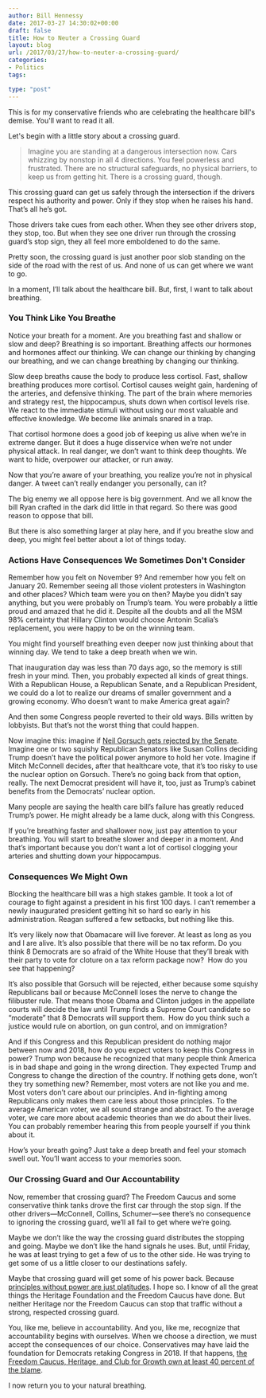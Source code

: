 ```yaml
---
author: Bill Hennessy
date: 2017-03-27 14:30:02+00:00
draft: false
title: How to Neuter a Crossing Guard
layout: blog
url: /2017/03/27/how-to-neuter-a-crossing-guard/
categories:
- Politics
tags:

type: "post"
---
```


This is for my conservative friends who are celebrating the healthcare bill's demise. You'll want to read it all.

Let's begin with a little story about a crossing guard.



> Imagine you are standing at a dangerous intersection now. Cars whizzing by nonstop in all 4 directions. You feel powerless and frustrated. There are no structural safeguards, no physical barriers, to keep us from getting hit. There is a crossing guard, though.

This crossing guard can get us safely through the intersection if the drivers respect his authority and power. Only if they stop when he raises his hand. That’s all he’s got.

Those drivers take cues from each other. When they see other drivers stop, they stop, too. But when they see one driver run through the crossing guard’s stop sign, they all feel more emboldened to do the same.

Pretty soon, the crossing guard is just another poor slob standing on the side of the road with the rest of us. And none of us can get where we want to go.



In a moment, I’ll talk about the healthcare bill. But, first, I want to talk about breathing.



### You Think Like You Breathe



Notice your breath for a moment. Are you breathing fast and shallow or slow and deep? Breathing is so important. Breathing affects our hormones and hormones affect our thinking. We can change our thinking by changing our breathing, and we can change breathing by changing our thinking.

Slow deep breaths cause the body to produce less cortisol. Fast, shallow breathing produces more cortisol. Cortisol causes weight gain, hardening of the arteries, and defensive thinking. The part of the brain where memories and strategy rest, the hippocampus, shuts down when cortisol levels rise. We react to the immediate stimuli without using our most valuable and effective knowledge. We become like animals snared in a trap.

That cortisol hormone does a good job of keeping us alive when we’re in extreme danger. But it does a huge disservice when we’re not under physical attack. In real danger, we don’t want to think deep thoughts. We want to hide, overpower our attacker, or run away.

Now that you’re aware of your breathing, you realize you’re not in physical danger. A tweet can’t really endanger you personally, can it?

The big enemy we all oppose here is big government. And we all know the bill Ryan crafted in the dark did little in that regard. So there was good reason to oppose that bill.

But there is also something larger at play here, and if you breathe slow and deep, you might feel better about a lot of things today.



### Actions Have Consequences We Sometimes Don't Consider



Remember how you felt on November 9? And remember how you felt on January 20. Remember seeing all those violent protesters in Washington and other places? Which team were you on then? Maybe you didn’t say anything, but you were probably on Trump’s team. You were probably a little proud and amazed that he did it. Despite all the doubts and all the MSM 98% certainty that Hillary Clinton would choose Antonin Scalia’s replacement, you were happy to be on the winning team.

You might find yourself breathing even deeper now just thinking about that winning day. We tend to take a deep breath when we win.

That inauguration day was less than 70 days ago, so the memory is still fresh in your mind. Then, you probably expected all kinds of great things. With a Republican House, a Republican Senate, and a Republican President, we could do a lot to realize our dreams of smaller government and a growing economy. Who doesn’t want to make America great again?

And then some Congress people reverted to their old ways. Bills written by lobbyists. But that’s not the worst thing that could happen.

Now imagine this: imagine if [Neil Gorsuch gets rejected by the Senate](https://hennessysview.com/2017/03/26/without-power-principles-are-platitudes/). Imagine one or two squishy Republican Senators like Susan Collins deciding Trump doesn’t have the political power anymore to hold her vote. Imagine if Mitch McConnell decides, after that healthcare vote, that it’s too risky to use the nuclear option on Gorsuch. There’s no going back from that option, really. The next Democrat president will have it, too, just as Trump’s cabinet benefits from the Democrats’ nuclear option.

Many people are saying the health care bill’s failure has greatly reduced Trump’s power. He might already be a lame duck, along with this Congress.

If you’re breathing faster and shallower now, just pay attention to your breathing. You will start to breathe slower and deeper in a moment. And that’s important because you don’t want a lot of cortisol clogging your arteries and shutting down your hippocampus.



### Consequences We Might Own



Blocking the healthcare bill was a high stakes gamble. It took a lot of courage to fight against a president in his first 100 days. I can’t remember a newly inaugurated president getting hit so hard so early in his administration. Reagan suffered a few setbacks, but nothing like this.

It’s very likely now that Obamacare will live forever. At least as long as you and I are alive. It’s also possible that there will be no tax reform. Do you think 8 Democrats are so afraid of the White House that they’ll break with their party to vote for cloture on a tax reform package now?  How do you see that happening?

It’s also possible that Gorsuch will be rejected, either because some squishy Republicans bail or because McConnell loses the nerve to change the filibuster rule. That means those Obama and Clinton judges in the appellate courts will decide the law until Trump finds a Supreme Court candidate so “moderate” that 8 Democrats will support them.  How do you think such a justice would rule on abortion, on gun control, and on immigration?

And if this Congress and this Republican president do nothing major between now and 2018, how do you expect voters to keep this Congress in power? Trump won because he recognized that many people think America is in bad shape and going in the wrong direction. They expected Trump and Congress to change the direction of the country. If nothing gets done, won’t they try something new? Remember, most voters are not like you and me. Most voters don’t care about our principles. And in-fighting among Republicans only makes them care less about those principles. To the average American voter, we all sound strange and abstract. To the average voter, we care more about academic theories than we do about their lives. You can probably remember hearing this from people yourself if you think about it.

How’s your breath going? Just take a deep breath and feel your stomach swell out. You’ll want access to your memories soon.



### Our Crossing Guard and Our Accountability



Now, remember that crossing guard? The Freedom Caucus and some conservative think tanks drove the first car through the stop sign. If the other drivers—McConnell, Collins, Schumer—see there’s no consequence to ignoring the crossing guard, we’ll all fail to get where we’re going.

Maybe we don’t like the way the crossing guard distributes the stopping and going. Maybe we don’t like the hand signals he uses. But, until Friday, he was at least trying to get a few of us to the other side. He was trying to get some of us a little closer to our destinations safely.

Maybe that crossing guard will get some of his power back. Because [principles without power are just platitudes](https://hennessysview.com/2017/03/26/without-power-principles-are-platitudes/). I hope so. I know of all the great things the Heritage Foundation and the Freedom Caucus have done. But neither Heritage nor the Freedom Caucus can stop that traffic without a strong, respected crossing guard.

You, like me, believe in accountability. And you, like me, recognize that accountability begins with ourselves. When we choose a direction, we must accept the consequences of our choice. Conservatives may have laid the foundation for Democrats retaking Congress in 2018. If that happens, [the Freedom Caucus, Heritage, and Club for Growth own at least 40 percent of the blame](https://hennessysview.com/2017/03/25/7-questions-for-the-freedom-caucus/).

I now return you to your natural breathing.
